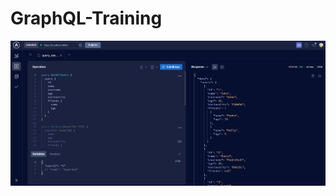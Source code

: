 # GraphQL-Training

![thumb](https://raw.githubusercontent.com/boby177/GraphQL-Training/course-2/thumb.png)
